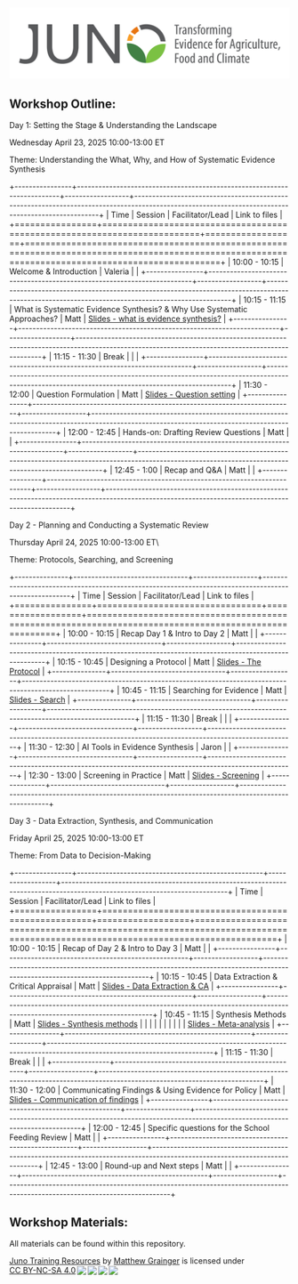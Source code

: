 ## 

![](images/JUNO_TAGLINE.png)

## Workshop Outline:

Day 1: Setting the Stage & Understanding the Landscape

Wednesday April 23, 2025 10:00-13:00 ET

Theme: Understanding the What, Why, and How of Systematic Evidence Synthesis

+----------------+-------------------------------------------------------------------------+------------------+--------------------------------------------------------------------------------------------------------------------------------------------------+
| Time           | Session                                                                 | Facilitator/Lead | Link to files                                                                                                                                    |
+================+=========================================================================+==================+==================================================================================================================================================+
| 10:00 - 10:15  | Welcome & Introduction                                                  | Valeria          |                                                                                                                                                  |
+----------------+-------------------------------------------------------------------------+------------------+--------------------------------------------------------------------------------------------------------------------------------------------------+
| 10:15 - 11:15  | What is Systematic Evidence Synthesis? & Why Use Systematic Approaches? | Matt             | [Slides - what is evidence synthesis?](https://juno-evidence-alliance.github.io/JunoEvidenceTraining/What_is_Systematic_Evidence_synthesis.html) |
+----------------+-------------------------------------------------------------------------+------------------+--------------------------------------------------------------------------------------------------------------------------------------------------+
| 11:15 - 11:30  | Break                                                                   |                  |                                                                                                                                                  |
+----------------+-------------------------------------------------------------------------+------------------+--------------------------------------------------------------------------------------------------------------------------------------------------+
| 11:30 - 12:00  | Question Formulation                                                    | Matt             | [Slides - Question setting](https://juno-evidence-alliance.github.io/JunoEvidenceTraining/PICO.html)                                             |
+----------------+-------------------------------------------------------------------------+------------------+--------------------------------------------------------------------------------------------------------------------------------------------------+
| 12:00 - 12:45  | Hands-on: Drafting Review Questions                                     | Matt             |                                                                                                                                                  |
+----------------+-------------------------------------------------------------------------+------------------+--------------------------------------------------------------------------------------------------------------------------------------------------+
| 12:45 - 1:00   | Recap and Q&A                                                           | Matt             |                                                                                                                                                  |
+----------------+-------------------------------------------------------------------------+------------------+--------------------------------------------------------------------------------------------------------------------------------------------------+

Day 2 - Planning and Conducting a Systematic Review

Thursday April 24, 2025 10:00-13:00 ET\

Theme: Protocols, Searching, and Screening

+---------------+--------------------------------+------------------+------------------------------------------------------------------------------------------------------+
| Time          | Session                        | Facilitator/Lead | Link to files                                                                                        |
+===============+================================+==================+======================================================================================================+
| 10:00 - 10:15 | Recap Day 1 & Intro to Day 2   | Matt             |                                                                                                      |
+---------------+--------------------------------+------------------+------------------------------------------------------------------------------------------------------+
| 10:15 - 10:45 | Designing a Protocol           | Matt             | [Slides - The Protocol](https://juno-evidence-alliance.github.io/JunoEvidenceTraining/Protocol.html) |
+---------------+--------------------------------+------------------+------------------------------------------------------------------------------------------------------+
| 10:45 - 11:15 | Searching for Evidence         | Matt             | [Slides - Search](https://juno-evidence-alliance.github.io/JunoEvidenceTraining/Search.html)         |
+---------------+--------------------------------+------------------+------------------------------------------------------------------------------------------------------+
| 11:15 - 11:30 | Break                          |                  |                                                                                                      |
+---------------+--------------------------------+------------------+------------------------------------------------------------------------------------------------------+
| 11:30 - 12:30 | AI Tools in Evidence Synthesis | Jaron            |                                                                                                      |
+---------------+--------------------------------+------------------+------------------------------------------------------------------------------------------------------+
| 12:30 - 13:00 | Screening in Practice          | Matt             | [Slides - Screening](https://juno-evidence-alliance.github.io/JunoEvidenceTraining/Screening.html)   |
+---------------+--------------------------------+------------------+------------------------------------------------------------------------------------------------------+

Day 3 - Data Extraction, Synthesis, and Communication

Friday April 25, 2025 10:00-13:00 ET

Theme: From Data to Decision-Making

+----------------+----------------------------------------------------+------------------+----------------------------------------------------------------------------------------------------------------------------+
| Time           | Session                                            | Facilitator/Lead | Link to files                                                                                                              |
+================+====================================================+==================+============================================================================================================================+
| 10:00 - 10:15  | Recap of Day 2 & Intro to Day 3                    | Matt             |                                                                                                                            |
+----------------+----------------------------------------------------+------------------+----------------------------------------------------------------------------------------------------------------------------+
| 10:15 - 10:45  | Data Extraction & Critical Appraisal               | Matt             | [Slides - Data Extraction & CA](https://juno-evidence-alliance.github.io/JunoEvidenceTraining/Data_extraction.html)        |
+----------------+----------------------------------------------------+------------------+----------------------------------------------------------------------------------------------------------------------------+
| 10:45 - 11:15  | Synthesis Methods                                  | Matt             | [Slides - Synthesis methods](https://juno-evidence-alliance.github.io/JunoEvidenceTraining/Synthesis_methods.html)         |
|                |                                                    |                  |                                                                                                                            |
|                |                                                    |                  | [Slides - Meta-analysis](https://juno-evidence-alliance.github.io/JunoEvidenceTraining/Introduction_to_Meta-Analysis.html) |
+----------------+----------------------------------------------------+------------------+----------------------------------------------------------------------------------------------------------------------------+
| 11:15 - 11:30  | Break                                              |                  |                                                                                                                            |
+----------------+----------------------------------------------------+------------------+----------------------------------------------------------------------------------------------------------------------------+
| 11:30 - 12:00  | Communicating Findings & Using Evidence for Policy | Matt             | [Slides - Communication of findings](https://juno-evidence-alliance.github.io/JunoEvidenceTraining/Communicating.html)     |
+----------------+----------------------------------------------------+------------------+----------------------------------------------------------------------------------------------------------------------------+
| 12:00 - 12:45  | Specific questions for the School Feeding Review   | Matt             |                                                                                                                            |
+----------------+----------------------------------------------------+------------------+----------------------------------------------------------------------------------------------------------------------------+
| 12:45 - 13:00  | Round-up and Next steps                            | Matt             |                                                                                                                            |
+----------------+----------------------------------------------------+------------------+----------------------------------------------------------------------------------------------------------------------------+

## Workshop Materials:

All materials can be found within this repository.

<p xmlns:cc="http://creativecommons.org/ns#" xmlns:dct="http://purl.org/dc/terms/">

<a property="dct:title" rel="cc:attributionURL" href="Juno-Evidence-Alliance/JunoEvidenceTraining">Juno Training Resources</a> by <a rel="cc:attributionURL dct:creator" property="cc:attributionName" href="https://github.com/DrMattG">Matthew Grainger</a> is licensed under <a href="https://creativecommons.org/licenses/by-nc-sa/4.0/?ref=chooser-v1" target="_blank" rel="license noopener noreferrer" style="display:inline-block;">CC BY-NC-SA 4.0<img src="https://mirrors.creativecommons.org/presskit/icons/cc.svg?ref=chooser-v1" style="height:22px!important;margin-left:3px;vertical-align:text-bottom;"/><img src="https://mirrors.creativecommons.org/presskit/icons/by.svg?ref=chooser-v1" style="height:22px!important;margin-left:3px;vertical-align:text-bottom;"/><img src="https://mirrors.creativecommons.org/presskit/icons/nc.svg?ref=chooser-v1" style="height:22px!important;margin-left:3px;vertical-align:text-bottom;"/><img src="https://mirrors.creativecommons.org/presskit/icons/sa.svg?ref=chooser-v1" style="height:22px!important;margin-left:3px;vertical-align:text-bottom;"/></a>

</p>
